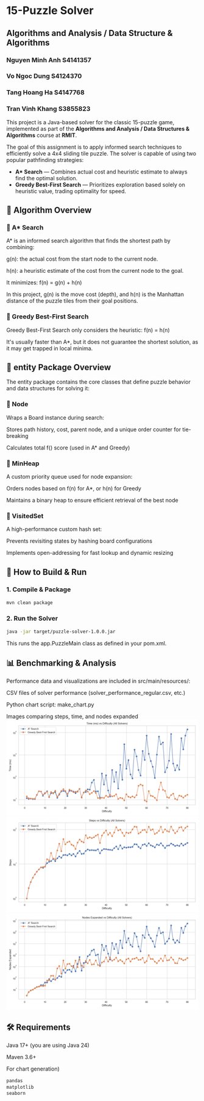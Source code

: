 # 15-Puzzle Solver
## Algorithms and Analysis / Data Structure & Algorithms


### Nguyen Minh Anh  S4141357

### Vo Ngoc Dung S4124370

### Tang Hoang Ha S4147768 

### Tran Vinh Khang S3855823
This project is a Java-based solver for the classic 15-puzzle game, implemented as part of the **Algorithms and Analysis / Data Structures & Algorithms** course at **RMIT**.

The goal of this assignment is to apply informed search techniques to efficiently solve a 4x4 sliding tile puzzle. The solver is capable of using two popular pathfinding strategies:

- **A\* Search** — Combines actual cost and heuristic estimate to always find the optimal solution.
- **Greedy Best-First Search** — Prioritizes exploration based solely on heuristic value, trading optimality for speed.

## 🧠 Algorithm Overview
### 🔷 A* Search
A* is an informed search algorithm that finds the shortest path by combining:

g(n): the actual cost from the start node to the current node.

h(n): a heuristic estimate of the cost from the current node to the goal.

It minimizes:
f(n) = g(n) + h(n)

In this project, g(n) is the move cost (depth), and h(n) is the Manhattan distance of the puzzle tiles from their goal positions.

### 🔷 Greedy Best-First Search
Greedy Best-First Search only considers the heuristic:
f(n) = h(n)

It's usually faster than A*, but it does not guarantee the shortest solution, as it may get trapped in local minima.

## 🧩 entity Package Overview
The entity package contains the core classes that define puzzle behavior and data structures for solving it:


### 🔹 Node
Wraps a Board instance during search:

Stores path history, cost, parent node, and a unique order counter for tie-breaking

Calculates total f() score (used in A* and Greedy)

### 🔹 MinHeap
A custom priority queue used for node expansion:

Orders nodes based on f(n) for A*, or h(n) for Greedy

Maintains a binary heap to ensure efficient retrieval of the best node

### 🔹 VisitedSet
A high-performance custom hash set:

Prevents revisiting states by hashing board configurations

Implements open-addressing for fast lookup and dynamic resizing


## 🚀 How to Build & Run

### 1. Compile & Package

```bash
mvn clean package
```
### 2. Run the Solver
```bash
java -jar target/puzzle-solver-1.0.0.jar
```
This runs the app.PuzzleMain class as defined in your pom.xml.

## 📊 Benchmarking & Analysis
Performance data and visualizations are included in src/main/resources/:

CSV files of solver performance (solver_performance_regular.csv, etc.)

Python chart script: make_chart.py

Images comparing steps, time, and nodes expanded
![Time vs Difficulty](images/time_vs_difficulty_combined.png)
![Steps vs Difficulty](images/steps_vs_difficulty_combined.png)
![Node vs Difficulty](images/nodes_expanded_vs_difficulty_combined.png)
## 🛠 Requirements
Java 17+ (you are using Java 24)


Maven 3.6+

For chart generation)
```bash
pandas
matplotlib
seaborn
```



